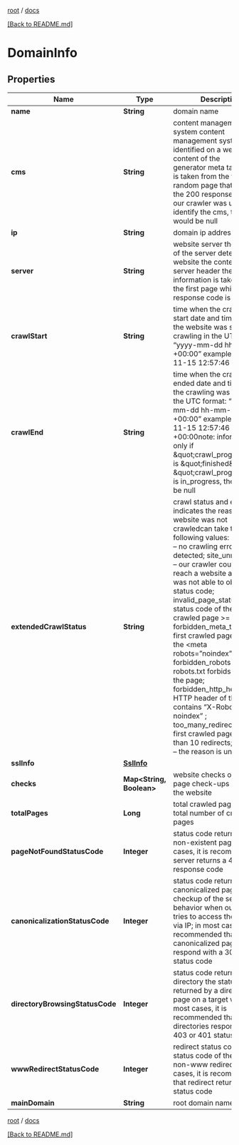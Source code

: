 [root](./../ "root") / [docs](./ "docs")

[[Back to README.md]](./../README.md "[Back to README.md]")

# DomainInfo

## Properties

| Name | Type | Description | Notes |
|------------ | ------------- | ------------- | -------------|
|**name** | **String** | domain name |  [optional] |
|**cms** | **String** | content management system content management system identified on a website the content of the generator meta tag the data is taken from the first random page that returns the 200 response code if our crawler was unable to identify the cms, the value would be null |  [optional] |
|**ip** | **String** | domain ip address |  [optional] |
|**server** | **String** | website server the version of the server detected on a website the content of the server header the information is taken from the first page which response code is 200 |  [optional] |
|**crawlStart** | **String** | time when the crawling start date and time when the website was sent for crawling in the UTC format: “yyyy-mm-dd hh-mm-ss +00:00” example: 2019-11-15 12:57:46 +00:00 |  [optional] |
|**crawlEnd** | **String** | time when the crawling ended date and time when the crawling was finished in the UTC format: “yyyy-mm-dd hh-mm-ss +00:00” example: 2019-11-15 12:57:46 +00:00note: informative only if \&quot;crawl_progress\&quot; is \&quot;finished\&quot; if \&quot;crawl_progress\&quot; is in_progress, the value will be null |  [optional] |
|**extendedCrawlStatus** | **String** | crawl status and errors indicates the reason why a website was not crawledcan take the following values: no_errors – no crawling errors were detected; site_unreachable – our crawler could not reach a website and thus was not able to obtain a status code; invalid_page_status_code – status code of the first crawled page &gt;&#x3D; 400; forbidden_meta_tag – the first crawled page contains the &lt;meta robots&#x3D;”noindex”&gt; tag; forbidden_robots – robots.txt forbids crawling the page; forbidden_http_header – HTTP header of the page contains “X-Robots-Tag: noindex” ; too_many_redirects – the first crawled page has more than 10 redirects; unknown – the reason is unknown |  [optional] |
|**sslInfo** | [**SslInfo**](SslInfo.md) |  |  [optional] |
|**checks** | **Map&lt;String, Boolean&gt;** | website checks other on-page check-ups related to the website |  [optional] |
|**totalPages** | **Long** | total crawled pages the total number of crawled pages |  [optional] |
|**pageNotFoundStatusCode** | **Integer** | status code returned by a non-existent page in most cases, it is recommended a server returns a 404 response code |  [optional] |
|**canonicalizationStatusCode** | **Integer** | status code returned by a canonicalized page the checkup of the server behavior when our crawler tries to access the website via IP; in most cases, it is recommended that canonicalized pages respond with a 301 or 302 status code |  [optional] |
|**directoryBrowsingStatusCode** | **Integer** | status code returned by a directory the status code returned by a directory page on a target website in most cases, it is recommended that directories respond with a 403 or 401 status code |  [optional] |
|**wwwRedirectStatusCode** | **Integer** | redirect status code the status code of the www to non-www redirect in most cases, it is recommended that redirect returns a 301 status code |  [optional] |
|**mainDomain** | **String** | root domain name |  [optional] |

[root](./../ "root") / [docs](./ "docs")

[[Back to README.md]](./../README.md "[Back to README.md]")